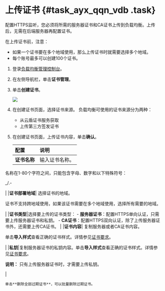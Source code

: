 # 上传证书 {#task_ayx_qqn_vdb .task}

配置HTTPS监听，您必须将所需的服务器证书和CA证书上传到负载均衡。上传后，无需在后端服务器再配置证书。

在上传证书前，注意：

-   如果一个证书要在多个地域使用，那么上传证书时就需要选择多个地域。
-   每个账号最多可以创建100个证书。

1.  登录[负载均衡管理控制台](https://slb.console.aliyun.com/slb)。 
2.  在左侧导航栏，单击**证书管理**。 
3.  单击**创建证书**。 

    ![](http://static-aliyun-doc.oss-cn-hangzhou.aliyuncs.com/assets/img/15677/15368148237477_zh-CN.png)

4.  在创建证书页面，选择证书来源。 负载均衡可使用的证书来源分为两种：
    -   从云盾证书服务获取
    -   上传第三方签发证书
5.  在创建证书页面，上传证书内容，单击**确认**。 

    |配置|说明|
    |:-|:-|
    |**证书名称**| 输入证书名称。

 名称在1-80个字符之间，只能包含字母、数字和以下特殊符号：

 \_/.-

 |
    |**证书部署地域**| 选择证书的地域。

 证书不支持跨地域使用，如果该证书需要在多个地域使用，选择所有需要的地域。

 |
    |**证书类型**|选择要上传的证书类型：    -   **服务器证书**：配置HTTPS单向认证，只需要上传服务器证书和私钥。
    -   **CA证书**：配置HTTPS双向认证，除了上传服务器证书外，还需要上传CA证书。
|
    |**证书内容**| 复制服务器或者CA证书内容。

 单击**导入样式**查看正确的证书样式。详情参见[证书要求](cn.zh-CN/用户指南（新版控制台）/证书管理/证书要求.md#)。

 |
    |**私钥**|复制服务器证书的私钥内容。单击**导入样式**查看正确的证书样式。详情参见[证书要求](cn.zh-CN/用户指南（新版控制台）/证书管理/证书要求.md#)。

**说明：** 只有上传服务器证书时，才需要上传私钥。

|

    单击**删除全部过期证书**，可以批量删除过期证书。


